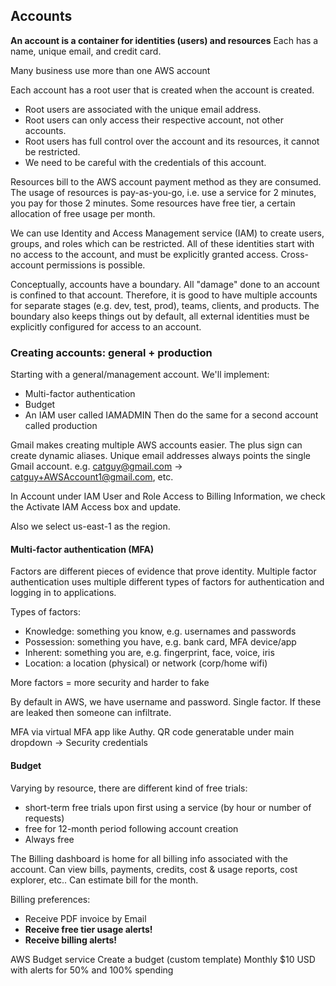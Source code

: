 ## Accounts

**An account is a container for identities (users) and resources**
Each has a name, unique email, and credit card.

Many business use more than one AWS account

Each account has a root user that is created when the account is created. 
- Root users are associated with the unique email address. 
- Root users can only access their respective account, not other accounts. 
- Root users has full control over the account and its resources, it cannot be restricted. 
- We need to be careful with the credentials of this account.

Resources bill to the AWS account payment method as they are consumed. The usage of resources is pay-as-you-go, i.e. use a service for 2 minutes, you pay for those 2 minutes. Some resources have free tier, a certain allocation of free usage per month.

We can use Identity and Access Management service (IAM) to create users, groups, and roles which can be restricted. All of these identities start with no access to the account, and must be explicitly granted access. Cross-account permissions is possible.

Conceptually, accounts have a boundary. All "damage" done to an account is confined to that account. Therefore, it is good to have multiple accounts for separate stages (e.g. dev, test, prod), teams, clients, and products. The boundary also keeps things out by default, all external identities must be explicitly configured for access to an account.

### Creating accounts: general + production

Starting with a general/management account. We'll implement:
* Multi-factor authentication
* Budget
* An IAM user called IAMADMIN
Then do the same for a second account called production

Gmail makes creating multiple AWS accounts easier. The plus sign can create dynamic aliases. Unique email addresses always points the single Gmail account.
e.g. catguy@gmail.com -> catguy+AWSAccount1@gmail.com, etc.

In Account under IAM User and Role Access to Billing Information, we check the Activate IAM Access box and update.

Also we select us-east-1 as the region.

#### Multi-factor authentication (MFA)

Factors are different pieces of evidence that prove identity.
Multiple factor authentication uses multiple different types of factors for authentication and logging in to applications.

Types of factors:
* Knowledge: something you know, e.g. usernames and passwords
* Possession: something you have, e.g. bank card, MFA device/app
* Inherent: something you are, e.g. fingerprint, face, voice, iris
* Location: a location (physical) or network (corp/home wifi)

More factors = more security and harder to fake

By default in AWS, we have username and password. Single factor.
If these are leaked then someone can infiltrate.

MFA via virtual MFA app like Authy. QR code generatable under main dropdown -> Security credentials

#### Budget

Varying by resource, there are different kind of free trials:
* short-term free trials upon first using a service (by hour or number of requests)
* free for 12-month period following account creation
* Always free

The Billing dashboard is home for all billing info associated with the account. Can view bills, payments, credits, cost & usage reports, cost explorer, etc.. Can estimate bill for the month.

Billing preferences: 
* Receive PDF invoice by Email
* **Receive free tier usage alerts!**
* **Receive billing alerts!**

AWS Budget service
Create a budget (custom template)
Monthly $10 USD with alerts for 50% and 100% spending